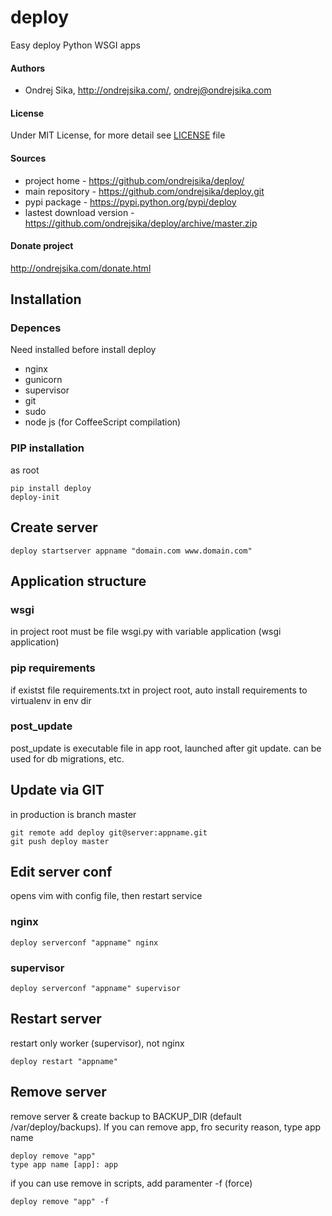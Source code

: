 deploy
======

Easy deploy Python WSGI apps

#### Authors

* Ondrej Sika, <http://ondrejsika.com/>, <ondrej@ondrejsika.com>

#### License

Under MIT License, for more detail see [LICENSE](LICENSE) file

#### Sources

* project home - <https://github.com/ondrejsika/deploy/>
* main repository - <https://github.com/ondrejsika/deploy.git>
* pypi package - <https://pypi.python.org/pypi/deploy>
* lastest download version - <https://github.com/ondrejsika/deploy/archive/master.zip>

#### Donate project

<http://ondrejsika.com/donate.html>

Installation
------------

### Depences

Need installed before install deploy

* nginx
* gunicorn
* supervisor
* git
* sudo
* node js (for CoffeeScript compilation)

### PIP installation

as root

    pip install deploy
    deploy-init


Create server
-------------

    deploy startserver appname "domain.com www.domain.com"

Application structure
---------------------

### wsgi
in project root must be file wsgi.py with variable application (wsgi application)

### pip requirements
if existst file requirements.txt in project root, auto install requirements to virtualenv in env dir

### post_update
post_update is executable file in app root, launched after git update. can be used for db migrations, etc.

Update via GIT
--------------

in production is branch master

    git remote add deploy git@server:appname.git
    git push deploy master

Edit server conf
----------------

opens vim with config file, then restart service

### nginx

    deploy serverconf "appname" nginx

### supervisor

    deploy serverconf "appname" supervisor

Restart server
--------------

restart only worker (supervisor), not nginx

    deploy restart "appname"


Remove server
-------------

remove server & create backup to BACKUP_DIR (default /var/deploy/backups). If you can remove app, fro security reason, type app name

    deploy remove "app"
    type app name [app]: app

if you can use remove in scripts, add paramenter -f (force)

    deploy remove "app" -f
